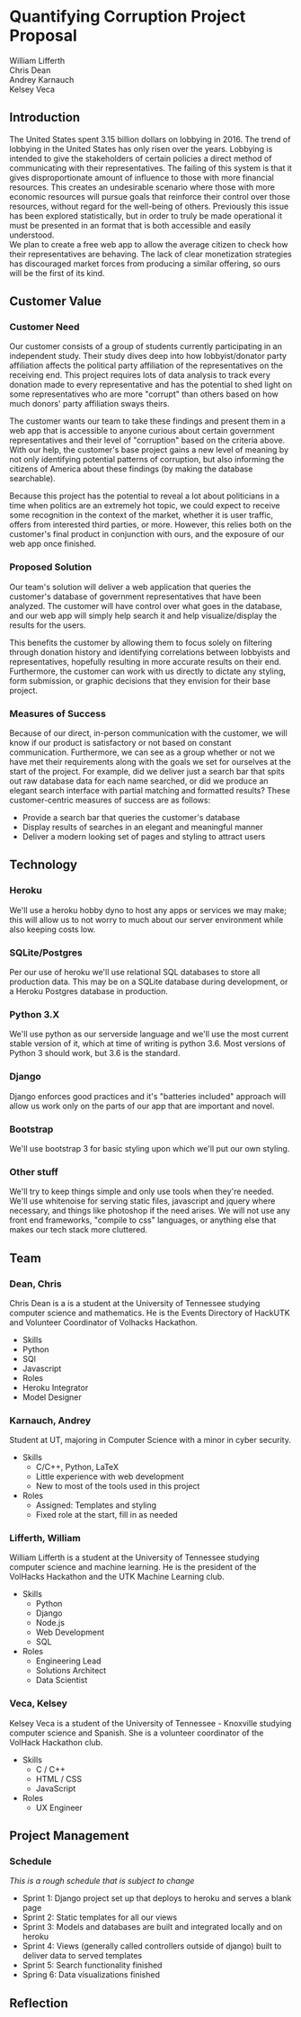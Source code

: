 # Quantifying Corruption Project Proposal
William Lifferth  
Chris Dean  
Andrey Karnauch  
Kelsey Veca
## Introduction
The United States spent 3.15 billion dollars on lobbying in 2016. The trend of lobbying in the United States
has only risen over the years. Lobbying is intended to give the stakeholders of certain policies a direct method
of communicating with their representatives. The failing of this system is that it gives disproportionate amount
of influence to those with more financial resources. This creates an undesirable scenario where those with more
economic resources will pursue goals that reinforce their control over those resources, without regard for the
well-being of others. Previously this issue has been explored statistically, but in order to truly be made operational it must be presented in an format that is both accessible and easily understood.  
We plan to create a free web app to allow the average citizen to check how their representatives are behaving. The lack of clear monetization strategies has discouraged market forces from producing a similar offering, so ours will be the first of its kind.

## Customer Value
### Customer Need
Our customer consists of a group of students currently participating in an independent study. Their study dives deep into how lobbyist/donator party affiliation affects the political party affiliation of the representatives on the receiving end. This project requires lots of data analysis to track every donation made to every representative and has the potential to shed light on some representatives who are more "corrupt" than others based on how much donors' party affiliation sways theirs.

The customer wants our team to take these findings and present them in a web app that is accessible to anyone curious about certain government representatives and their level of "corruption" based on the criteria above. With our help, the customer's base project gains a new level of meaning by not only identifying potential patterns of corruption, but also informing the citizens of America about these findings (by making the database searchable).

Because this project has the potential to reveal a lot about politicians in a time when politics are an extremely hot topic, we could expect to receive some recognition in the context of the market, whether it is user traffic, offers from interested third parties, or more. However, this relies both on the customer's final product in conjunction with ours, and the exposure of our web app once finished.

### Proposed Solution
Our team's solution will deliver a web application that queries the customer's database of government representatives that have been analyzed. The customer will have control over what goes in the database, and our web app will simply help search it and help visualize/display the results for the users.

This benefits the customer by allowing them to focus solely on filtering through donation history and identifying correlations between lobbyists and representatives, hopefully resulting in more accurate results on their end. Furthermore, the customer can work with us directly to dictate any styling, form submission, or graphic decisions that they envision for their base project.

### Measures of Success
Because of our direct, in-person communication with the customer, we will know if our product is satisfactory or not based on constant communication. Furthermore, we can see as a group whether or not we have met their requirements along with the goals we set for ourselves at the start of the project. For example, did we deliver just a search bar that spits out raw database data for each name searched, or did we produce an elegant search interface with partial matching and formatted results? These customer-centric measures of success are as follows:
- Provide a search bar that queries the customer's database
- Display results of searches in an elegant and meaningful manner
- Deliver a modern looking set of pages and styling to attract users

## Technology
### Heroku
We'll use a heroku hobby dyno to host any apps or services we may make; this will allow us to not worry to much about our server environment while also keeping costs low.
### SQLite/Postgres
Per our use of heroku we'll use relational SQL databases to store all production data. This may be on a SQLite database during development, or a Heroku Postgres database in production.
### Python 3.X
We'll use python as our serverside language and we'll use the most current stable version of it, which at time of writing is python 3.6. Most versions of Python 3 should work, but 3.6 is the standard.
### Django
Django enforces good practices and it's "batteries included" approach will allow us work only on the parts of our app that are important and novel.
### Bootstrap
We'll use bootstrap 3 for basic styling upon which we'll put our own styling.
### Other stuff
We'll try to keep things simple and only use tools when they're needed. We'll use whitenoise for serving static files, javascript and jquery where necessary, and things like photoshop if the need arises. We will not use any front end frameworks, "compile to css" languages, or anything else that makes our tech stack more cluttered.

## Team
### Dean, Chris
Chris Dean is a is a student at the University of Tennessee studying computer science and mathematics. He is the Events Directory of HackUTK and Volunteer Coordinator of Volhacks Hackathon.
- Skills
 - Python
 - SQl
 - Javascript
- Roles
 - Heroku Integrator
 - Model Designer

### Karnauch, Andrey
Student at UT, majoring in Computer Science with a minor in cyber security.
- Skills
  - C/C++, Python, LaTeX
  - Little experience with web development
  - New to most of the tools used in this project
- Roles
  - Assigned: Templates and styling
  - Fixed role at the start, fill in as needed

### Lifferth, William
William Lifferth is a student at the University of Tennessee studying computer science and machine learning. He is the president of the VolHacks Hackathon and the UTK Machine Learning club.  
- Skills
  - Python  
  - Django
  - Node.js
  - Web Development
  - SQL
- Roles
  - Engineering Lead
  - Solutions Architect
  - Data Scientist

### Veca, Kelsey
Kelsey Veca is a student of the University of Tennessee - Knoxville studying computer science and Spanish. She is a volunteer coordinator of the VolHack Hackathon club.
- Skills
  - C / C++
  - HTML / CSS
  - JavaScript
- Roles
  - UX Engineer

## Project Management
### Schedule
_This is a rough schedule that is subject to change_
- Sprint 1: Django project set up that deploys to heroku and serves a blank page
- Sprint 2: Static templates for all our views
- Sprint 3: Models and databases are built and integrated locally and on heroku
- Sprint 4: Views (generally called controllers outside of django) built to deliver data to served templates
- Sprint 5: Search functionality finished
- Spring 6: Data visualizations finished


## Reflection
